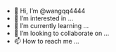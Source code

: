 - 👋 Hi, I’m @wangqq4444
- 👀 I’m interested in ...
- 🌱 I’m currently learning ...
- 💞️ I’m looking to collaborate on ...
- 📫 How to reach me ...

<!---
wangqq4444/wangqq4444 is a ✨ special ✨ repository because its `README.md` (this file) appears on your GitHub profile.
You can click the Preview link to take a look at your changes.
--->
